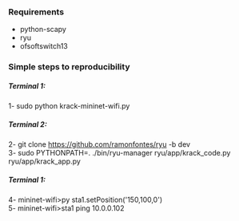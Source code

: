 ### Requirements ###
* python-scapy
* ryu
* ofsoftswitch13


### Simple steps to reproducibility ###

##### Terminal 1: #####  
1- sudo python krack-mininet-wifi.py 

##### Terminal 2: #####   
2- git clone https://github.com/ramonfontes/ryu -b dev   
3- sudo PYTHONPATH=. ./bin/ryu-manager ryu/app/krack_code.py ryu/app/krack_app.py  

##### Terminal 1: #####   
4- mininet-wifi>py sta1.setPosition('150,100,0')   
5- mininet-wifi>sta1 ping 10.0.0.102  
